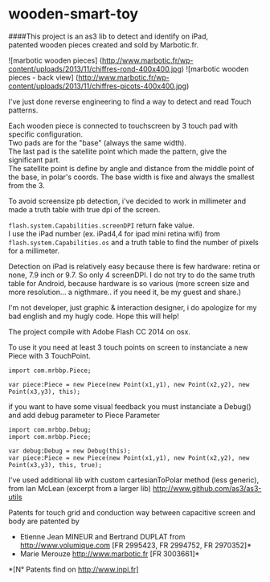 # wooden-smart-toy
####This project is an as3 lib to detect and identify on iPad,<br />patented wooden pieces created and sold by Marbotic.fr.

![marbotic wooden pieces] (http://www.marbotic.fr/wp-content/uploads/2013/11/chiffres-rond-400x400.jpg) ![marbotic wooden pieces - back view] (http://www.marbotic.fr/wp-content/uploads/2013/11/chiffres-picots-400x400.jpg)

I've just done reverse engineering to find a way to detect and read Touch patterns.

Each wooden piece is connected to touchscreen by 3 touch pad with specific configuration.<br />
Two pads are for the "base" (always the same width).<br/>
The last pad is the satellite point which made the pattern, give the significant part.<br/>
The satellite point is define by angle and distance from the middle point of the base, in polar's coords.
The base width is fixe and always the smallest from the 3.

To avoid screensize pb detection, i've decided to work in millimeter and made a truth table with true dpi of the screen.

<code>flash.system.Capabilities.screenDPI</code> return fake value.<br/>
I use the iPad number (ex. iPad4,4 for ipad mini retina wifi) from <code>flash.system.Capabilities.os</code> and a truth table to find the number of pixels for a millimeter. 

Detection on iPad is relatively easy because there is few hardware: retina or none, 7.9 inch or 9.7. So only 4 screenDPI.
I do not try to do the same truth table for Android, because hardware is so various (more screen size and more  resolution... a nigthmare.. if you need it, be my guest and share.)

I'm not developer, just graphic & interaction designer, i do apologize for my bad english and my hugly code.
Hope this will help!

The project compile with Adobe Flash CC 2014 on osx.

To use it you need at least 3 touch points on screen to instanciate a new Piece with 3 TouchPoint.
```as3
import com.mrbbp.Piece;

var piece:Piece = new Piece(new Point(x1,y1), new Point(x2,y2), new Point(x3,y3), this);
```

if you want to have some visual feedback you must instanciate a Debug() and add debug parameter to Piece Parameter

```as3
import com.mrbbp.Debug;
import com.mrbbp.Piece;

var debug:Debug = new Debug(this);
var piece:Piece = new Piece(new Point(x1,y1), new Point(x2,y2), new Point(x3,y3), this, true);
```

I've used additional lib with custom cartesianToPolar method (less generic), from Ian McLean (excerpt from a larger lib) http://www.github.com/as3/as3-utils

Patents for touch grid and conduction way between capacitive screen and body are patented by
- Etienne Jean MINEUR and Bertrand DUPLAT from http://www.volumique.com [FR 2995423, FR 2994752, FR 2970352]*
- Marie Merouze http://www.marbotic.fr [FR 3003661]*

*[N° Patents find on http://www.inpi.fr]
